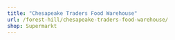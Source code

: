 ```yaml
---
title: "Chesapeake Traders Food Warehouse"
url: /forest-hill/chesapeake-traders-food-warehouse/
shop: Supermarkt
---
```

